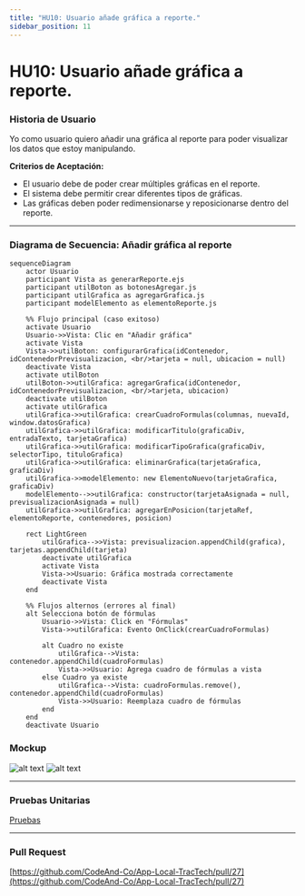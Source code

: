 ```yaml
---
title: "HU10: Usuario añade gráfica a reporte."  
sidebar_position: 11
---
```


# HU10: Usuario añade gráfica a reporte.

### Historia de Usuario

Yo como usuario quiero añadir una gráfica al reporte para poder visualizar los datos que estoy manipulando.

**Criterios de Aceptación:**
- El usuario debe de poder crear múltiples gráficas en el reporte.
- El sistema debe permitir crear diferentes tipos de gráficas.
- Las gráficas deben poder redimensionarse y reposicionarse dentro del reporte.

---

### Diagrama de Secuencia: Añadir gráfica al reporte

```mermaid
sequenceDiagram
    actor Usuario
    participant Vista as generarReporte.ejs
    participant utilBoton as botonesAgregar.js
    participant utilGrafica as agregarGrafica.js
    participant modelElemento as elementoReporte.js

    %% Flujo principal (caso exitoso)
    activate Usuario
    Usuario->>Vista: Clic en "Añadir gráfica"
    activate Vista
    Vista->>utilBoton: configurarGrafica(idContenedor, idContenedorPrevisualizacion, <br/>tarjeta = null, ubicacion = null)
    deactivate Vista
    activate utilBoton
    utilBoton->>utilGrafica: agregarGrafica(idContenedor, idContenedorPrevisualizacion, <br/>tarjeta, ubicacion)
    deactivate utilBoton
    activate utilGrafica
    utilGrafica->>utilGrafica: crearCuadroFormulas(columnas, nuevaId, window.datosGrafica)
    utilGrafica->>utilGrafica: modificarTitulo(graficaDiv, entradaTexto, tarjetaGrafica)
    utilGrafica->>utilGrafica: modificarTipoGrafica(graficaDiv, selectorTipo, tituloGrafica)
    utilGrafica->>utilGrafica: eliminarGrafica(tarjetaGrafica, graficaDiv)
    utilGrafica->>modelElemento: new ElementoNuevo(tarjetaGrafica, graficaDiv)
    modelElemento-->>utilGrafica: constructor(tarjetaAsignada = null, previsualizacionAsignada = null)
    utilGrafica->>utilGrafica: agregarEnPosicion(tarjetaRef, elementoReporte, contenedores, posicion)

    rect LightGreen
        utilGrafica-->>Vista: previsualizacion.appendChild(grafica), tarjetas.appendChild(tarjeta)
        deactivate utilGrafica
        activate Vista
        Vista->>Usuario: Gráfica mostrada correctamente
        deactivate Vista
    end

    %% Flujos alternos (errores al final)
    alt Selecciona botón de fórmulas
        Usuario->>Vista: Click en "Fórmulas"
        Vista->>utilGrafica: Evento OnClick(crearCuadroFormulas)
        
        alt Cuadro no existe
            utilGrafica-->Vista: contenedor.appendChild(cuadroFormulas)
            Vista->>Usuario: Agrega cuadro de fórmulas a vista
        else Cuadro ya existe
            utilGrafica-->Vista: cuadroFormulas.remove(), contenedor.appendChild(cuadroFormulas)
            Vista->>Usuario: Reemplaza cuadro de fórmulas
        end
    end
    deactivate Usuario
```

### Mockup

![alt text](./mockups/MockupAnálisis.png)
![alt text](./mockups/MockupAnálisis2.png)

--- 

### Pruebas Unitarias 
[Pruebas](https://docs.google.com/spreadsheets/d/1W-JW32dTsfI22-Yl5LydMhiu-oXHH_xo3hWvK6FHeLw/edit?gid=1520118499#gid=1520118499)

---

### Pull Request
[https://github.com/CodeAnd-Co/App-Local-TracTech/pull/27](https://github.com/CodeAnd-Co/App-Local-TracTech/pull/27)
